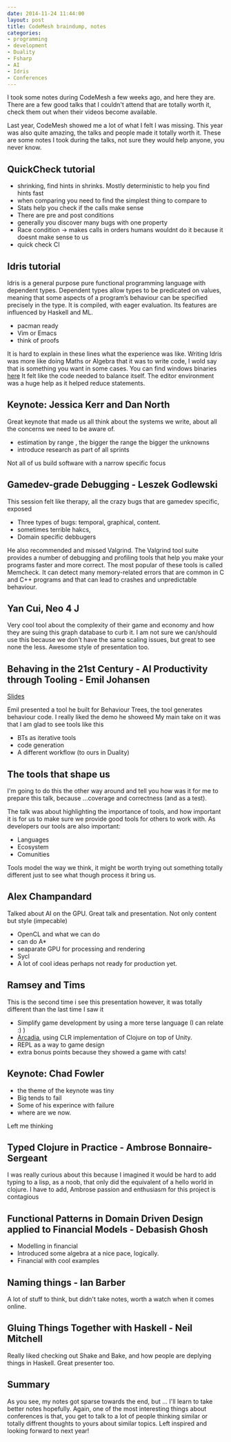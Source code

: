 ```yaml
---
date: 2014-11-24 11:44:00
layout: post
title: CodeMesh braindump, notes
categories:
- programming 
- development
- Duality
- Fsharp
- AI
- Idris
- Conferences
---
```


I took some notes during CodeMesh a few weeks ago, and here they are. There are a few good talks that I couldn't attend that are totally worth it, check them out when their videos become available.

Last year, CodeMesh showed me a lot of what I felt I was missing. This year was also quite amazing, the talks and people made it totally worth it. These are some notes I took during the talks, not sure they would help anyone, you never know.


## QuickCheck tutorial

* shrinking, find hints in shrinks. Mostly deterministic to help you find  hints fast
* when comparing you need to find the simplest thing to compare to
* Stats help you check if the calls make sense
* There are pre and post conditions 
* generally you discover many bugs with one property
* Race condition -> makes calls in orders humans wouldnt do it because it doesnt make sense to us
* quick check CI

## Idris tutorial

Idris is a general purpose pure functional programming language with dependent types. Dependent types allow types to be predicated on values, meaning that some aspects of a program’s behaviour can be specified precisely in the type. It is compiled, with eager evaluation. Its features are influenced by Haskell and ML.

* pacman ready
* Vim or Emacs
* think of proofs

It is hard to explain in these lines what the experience was like. Writing Idris was more like doing Maths or Algebra that it was to write code, I wold say that is something you want in some cases.
You can find windows binaries [here]()
It felt like the code needed to balance itself. The editor environment was a huge help as it helped reduce statements.

## Keynote: Jessica Kerr and Dan North

Great keynote that made us all think about the systems we write, about all the concerns we need to be aware of.

* estimation by range , the bigger the range the bigger the unknowns
* introduce research as part of all sprints


Not all of us build software with a narrow specific focus

## Gamedev-grade Debugging - Leszek Godlewski

This session felt like therapy, all the crazy bugs that are gamedev specific, exposed

* Three types of bugs: temporal, graphical, content.
* sometimes terrible hakcs,
* Domain specific debbugers


He also recommended and missed Valgrind. The Valgrind tool suite provides a number of debugging and profiling tools that help you make your programs faster and more correct. The most popular of these tools is called Memcheck. It can detect many memory-related errors that are common in C and C++ programs and that can lead to crashes and unpredictable behaviour.

## Yan Cui, Neo 4 J

Very cool tool about the complexity of their game and economy and how they are suing this graph database to curb it.
I am not sure we can/should use this because we don't have the same scaling issues, but great to see none the less.
Awesome style of presentation too. 


## Behaving in the 21st Century - AI Productivity through Tooling - Emil Johansen

[Slides](http://www.codemesh.io/static/upload/media/1415724623396237behavinginthe21stcentury.pdf)

Emil presented a tool he built for Behaviour Trees, the tool generates behaviour code. I really liked the demo he showeed
My main take on it was that I am glad to see tools like this 

 * BTs as iterative tools
 * code generation
 * A different workflow (to ours in Duality)


## The tools that shape us

I'm going to do this the other way around and tell you how was it for me to prepare this talk, because ...coverage and correctness (and as a test).

The talk was about highlighting the importance of tools, and how important it is for us to make sure we provide good tools for others to work with. 
As developers our tools are also important:

 * Languages
 * Ecosystem
 * Comunities
 
Tools model the way we think, it might be worth trying out something totally different just to see what though process it bring us.

## Alex Champandard

Talked about AI on the GPU. Great talk and presentation. Not only content but style (impecable)

* OpenCL and what we can do
* can do A*
* seaparate GPU for processing and rendering
* Sycl 
* A lot of cool ideas perhaps not ready for production yet.


## Ramsey and Tims

This is the second time i see this presentation however, it was totally different than the last time I saw it

* Simplify game development by using a more terse language (I can relate :) )
* [Arcadia](https://github.com/arcadia-unity/Arcadia), using CLR implementation of Clojure on top of Unity.
* REPL as a way to game design
* extra bonus points because they showed a game with cats!


## Keynote: Chad Fowler

* the theme of the keynote was tiny
* Big tends to fail
* Some of his experince with failure
* where are we now.

Left me thinking 

## Typed Clojure in Practice - Ambrose Bonnaire-Sergeant

I was really curious about this because I imagined it would be hard to add typing to a lisp, as a noob, that only did the equivalent of a hello world in clojure.
I have to add, Ambrose passion and enthusiasm for this project is contagious 

## Functional Patterns in Domain Driven Design applied to Financial Models - Debasish Ghosh
 
* Modelling in financial
* Introduced some algebra at a nice pace, logically.
* Financial with cool examples

## Naming things - Ian Barber

A lot of stuff to think, but didn't take notes, worth a watch when it comes online.

## Gluing Things Together with Haskell - Neil Mitchell

Really liked checking out Shake and Bake, and how people are deplying things in Haskell. Great presenter too.

## Summary

As you see, my notes got sparse towards the end, but ... I'll learn to take better notes hopefully. Again, one of the most interesting things about conferences is that, you get to talk to a lot of people thinking similar or totally diffrent thoughts to yours about similar topics. Left inspired and looking forward to next year!
